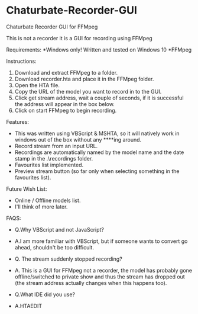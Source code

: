 # Chaturbate-Recorder-GUI
Chaturbate Recorder GUI for FFMpeg

This is not a recorder it is a GUI for recording using FFMpeg

Requirements:
  *Windows only! Written and tested on Windows 10
  *FFMpeg

Instructions:
  1. Download and extract FFMpeg to a folder.
  2. Download recorder.hta and place it in the FFMpeg folder.
  3. Open the HTA file.
  4. Copy the URL of the model you want to record in to the GUI.
  5. Click get stream address, wait a couple of seconds, if it is successful the address will appear in the box below.
  6. Click on start FFMpeg to begin recording.
  
Features:
  - This was written using VBScript & MSHTA, so it will natively work in windows out of the box without any ****ing around.
  - Record stream from an input URL.
  - Recordings are automatically named by the model name and the date stamp in the .\recordings folder.
  - Favourites list implemented.
  - Preview stream button (so far only when selecting something in the favourites list).
  
  
Future Wish List: 
  - Online / Offline models list.
  - I'll think of more later.
  
  
FAQS:
  - Q.Why VBScript and not JavaScript?
  - A.I am more familiar with VBScript, but if someone wants to convert go ahead, shouldn't be too difficult.
    
  - Q. The stream suddenly stopped recording?
  - A. This is a GUI for FFMpeg not a recorder, the model has probably gone offline/switched to private show and thus the stream has dropped out (the stream address actually changes when this happens too).
    
  - Q.What IDE did you use?
  - A.HTAEDIT
    
